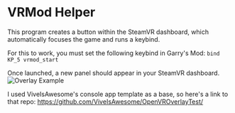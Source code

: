 # VRMod Helper
This program creates a button within the SteamVR dashboard, which automatically focuses the game and runs a keybind.

For this to work, you must set the following keybind in Garry's Mod:
`bind KP_5 vrmod_start`

Once launched, a new panel should appear in your SteamVR dashboard.
![Overlay Example](https://freeman.feen.us/tc6sfrmpq3.png)

I used ViveIsAwesome's console app template as a base, so here's a link to that repo:
https://github.com/ViveIsAwesome/OpenVROverlayTest/

